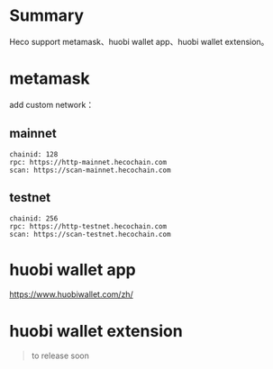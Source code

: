 # Summary

Heco support metamask、huobi wallet app、huobi wallet extension。

# metamask

add custom network：

## mainnet

```
chainid: 128
rpc: https://http-mainnet.hecochain.com
scan: https://scan-mainnet.hecochain.com
```

## testnet

```
chainid: 256
rpc: https://http-testnet.hecochain.com
scan: https://scan-testnet.hecochain.com
```

# huobi wallet app

https://www.huobiwallet.com/zh/

# huobi wallet extension

> to release soon
